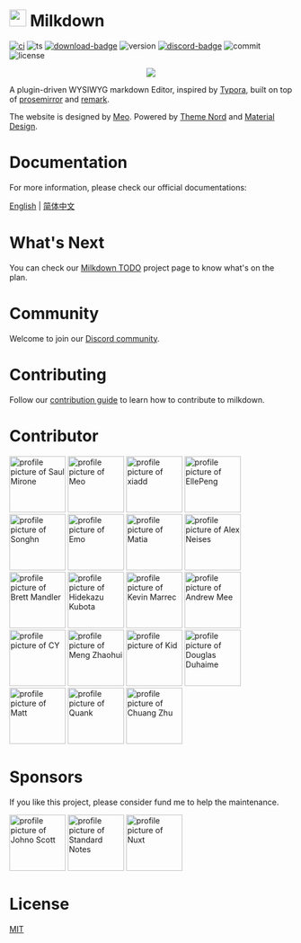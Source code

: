 # <img src="https://raw.githubusercontent.com/Saul-Mirone/milkdown/648e593619e870cc7ddc794bb8768cdf06b0b279/gh-pages/public/milkdown-mini.svg" height="30px" /> Milkdown

[![ci][ci-badge]][ci-link]
![ts][ts-badge]
[![download-badge]][download-link]
![version][version-badge]
[![discord-badge]][discord-link]
![commit][commit-badge]
![license][license-badge]

<div align="center">
    <img src="https://raw.githubusercontent.com/Saul-Mirone/milkdown/648e593619e870cc7ddc794bb8768cdf06b0b279/gh-pages/public/milkdown-homepage.svg" />
</div>

A plugin-driven WYSIWYG markdown Editor, inspired by [Typora](https://typora.io/), built on top of [prosemirror](https://prosemirror.net/) and [remark](https://github.com/remarkjs/remark).

The website is designed by [Meo](https://www.meo.cool/). Powered by [Theme Nord](https://www.nordtheme.com/) and [Material Design](https://material.io/design).

# Documentation

For more information, please check our official documentations:

[English](https://milkdown.dev/) | [简体中文](https://milkdown.dev/zh-hans/)

# What's Next

You can check our [Milkdown TODO](https://github.com/users/Saul-Mirone/projects/4/views/5) project page to know what's on the plan.

# Community

Welcome to join our [Discord community][discord-link].

# Contributing

Follow our [contribution guide](https://github.com/Saul-Mirone/milkdown/blob/main/CONTRIBUTING.md) to learn how to contribute to milkdown.

# Contributor

<a title="Saul Mirone" href="https://github.com/Saul-Mirone"><img src="https://avatars.githubusercontent.com/u/10047788?v=4" width="100" alt="profile picture of Saul Mirone"></a>
<a title="Meo" href="https://github.com/Saul-Meo"><img src="https://avatars.githubusercontent.com/u/14139395?v=4" width="100" alt="profile picture of Meo"></a>
<a title="xia" href="https://github.com/xiadd"><img src="https://avatars.githubusercontent.com/u/8351437?v=4" width="100" alt="profile picture of xiadd"></a>
<a title="EllePeng" href="https://github.com/Ele-Peng"><img src="https://avatars.githubusercontent.com/u/18499385?v=4" width="100" alt="profile picture of EllePeng"></a>
<a title="Songhn" href="https://github.com/songhn233"><img src="https://avatars.githubusercontent.com/u/47357585?v=4" width="100" alt="profile picture of Songhn"></a>
<a title="Emo" href="https://github.com/yobome"><img src="https://avatars.githubusercontent.com/u/26548120?v=4" width="100" alt="profile picture of Emo"></a>
<a title="Matia" href="https://github.com/mattcroat"><img src="https://avatars.githubusercontent.com/u/38083522?v=4" width="100" alt="profile picture of Matia"></a>
<a title="Alex Neises" href="https://github.com/AlexNeises"><img src="https://avatars.githubusercontent.com/u/1816254?v=4" width="100" alt="profile picture of Alex Neises"></a>
<a title="Brett Mandler" href="https://github.com/Brettm12345"><img src="https://avatars.githubusercontent.com/u/7571012?v=4" width="100" alt="profile picture of Brett Mandler"></a>
<a title="Hidekazu Kubota" href="https://github.com/sosuisen"><img src="https://avatars.githubusercontent.com/u/13513812?v=4" width="100" alt="profile picture of Hidekazu Kubota"></a>
<a title="Kevin Marrec" href="https://github.com/kevinmarrec"><img src="https://avatars.githubusercontent.com/u/25272043?v=4" width="100" alt="profile picture of Kevin Marrec"></a>
<a title="Andrew Mee" href="https://github.com/andrewmee"><img src="https://avatars.githubusercontent.com/u/24985?v=4" width="100" alt="profile picture of Andrew Mee"></a>
<a title="CY" href="https://github.com/shiyiya"><img src="https://avatars.githubusercontent.com/u/34017352?v=4" width="100" alt="profile picture of CY"></a>
<a title="Meng Zhaohui" href="https://github.com/Ahmong"><img src="https://avatars.githubusercontent.com/u/9511090?v=4" width="100" alt="profile picture of Meng Zhaohui"></a>
<a title="Kid" href="https://github.com/kidonng"><img src="https://avatars.githubusercontent.com/u/44045911?v=4" width="100" alt="profile picture of Kid"></a>
<a title="Douglas Duhaime" href="https://github.com/duhaime"><img src="https://avatars.githubusercontent.com/u/4801116?v=4" width="100" alt="profile picture of Douglas Duhaime"></a>
<a title="Matt" href="https://github.com/tantaman"><img src="https://avatars.githubusercontent.com/u/1009003?v=4" width="100" alt="profile picture of Matt"></a>
<a title="Quank" href="https://github.com/quank123wip"><img src="https://avatars.githubusercontent.com/u/31064092?v=4" width="100" alt="profile picture of Quank"></a>
<a title="Chuang Zhu" href="https://github.com/chuangzhu"><img src="https://avatars.githubusercontent.com/u/31200881?v=4" width="100" alt="profile picture of Chuang Zhu"></a>

# Sponsors

If you like this project, please consider fund me to help the maintenance.

<a title="Johno Scott" href="https://github.com/johnoscott"><img src="https://avatars.githubusercontent.com/u/291958?v=4" width="100" alt="profile picture of Johno Scott"></a>
<a title="Standard Notes" href="https://github.com/standardnotes"><img src="https://avatars.githubusercontent.com/u/24537496?v=4" width="100" alt="profile picture of Standard Notes"></a>
<a title="Nuxt" href="https://github.com/nuxt"><img src="https://avatars.githubusercontent.com/u/23360933?v=4" width="100" alt="profile picture of Nuxt"></a>

# License

[MIT](/LICENSE)

[ci-badge]: https://github.com/Saul-Mirone/milkdown/actions/workflows/ci.yml/badge.svg
[ci-link]: https://github.com/Saul-Mirone/milkdown/actions/workflows/ci.yml
[ts-badge]: https://badgen.net/badge/-/TypeScript/blue?icon=typescript&label
[download-badge]: https://img.shields.io/npm/dm/@milkdown/core
[download-link]: https://www.npmjs.com/search?q=%40milkdown
[version-badge]: https://img.shields.io/npm/v/@milkdown/core
[commit-badge]: https://img.shields.io/github/commit-activity/m/Saul-Mirone/milkdown
[license-badge]: https://img.shields.io/github/license/Saul-Mirone/milkdown
[discord-badge]: https://img.shields.io/discord/870181036041060352
[discord-link]: https://discord.gg/SdMnrSMyBX
